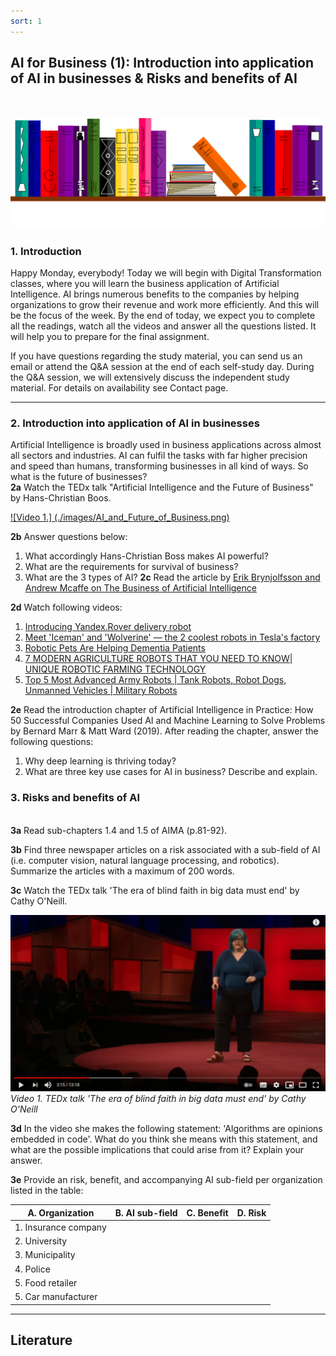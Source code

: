 ```yaml
---
sort: 1
---
```


## __AI for Business (1): Introduction into application of AI in businesses & Risks and benefits of AI__
\
\
<img src="./images/books_banner.png" alt="Books banner" width="600">

### 1. Introduction
Happy Monday, everybody! Today we will begin with Digital Transformation classes, where you will learn the business application of Artificial Intelligence. AI brings numerous benefits to the companies by  helping organizations to grow their revenue and work more efficiently. And this will be the focus of the week.
By the end of  today, we expect you to complete all the readings, watch all the videos and answer all the questions listed. It will help you to prepare for the final assignment.  

If you have questions regarding the study material, you can send us an email or attend the Q&A session at the end of each self-study day. During the Q&A session, we will extensively discuss the independent study material. For details on availability see Contact page.
***

### 2. Introduction into application of AI in businesses
Artificial Intelligence is broadly used in business applications across almost all sectors and industries. AI can fulfil the tasks with far higher precision and speed than humans, transforming businesses in all kind of ways. So what is the future of businesses?  
__2a__ Watch the TEDx talk "Artificial Intelligence and the Future of Business" by Hans-Christian Boos.

[![Video 1.] (./images/AI_and_Future_of_Business.png)](https://youtu.be/5NlmdoHzmrw)

__2b__ Answer questions below:
1. What accordingly Hans-Christian Boss makes AI powerful?
2. What are the requirements for survival of business?
3. What are the 3 types of AI?
__2c__ Read the article by [Erik Brynjolfsson and Andrew Mcaffe on The Business of Artificial Intelligence](https://starlab-alliance.com/wp-content/uploads/2017/09/The-Business-of-Artificial-Intelligence.pdf)

__2d__ Watch following videos:
1.  [Introducing Yandex.Rover delivery robot](https://www.youtube.com/watch?v=gGmXq_6AkGw "Click on link to open video!")
2.  [Meet 'Iceman' and 'Wolverine' — the 2 coolest robots in Tesla's factory](https://www.youtube.com/watch?v=WYnOGAvQEgk "Click on link to open video!")
3.  [Robotic Pets Are Helping Dementia Patients](https://www.youtube.com/watch?v=cFvGAL9tesM "Click on link to open video!")
4. [7 MODERN AGRICULTURE ROBOTS THAT YOU NEED TO KNOW| UNIQUE ROBOTIC FARMING TECHNOLOGY](https://www.youtube.com/watch?v=jvbIvtwEDTY "Click on link to open video!")
5. [Top 5 Most Advanced Army Robots | Tank Robots, Robot Dogs, Unmanned Vehicles | Military Robots](https://www.youtube.com/watch?v=uXGj1kZnFEg "Click on link to open video!")

__2e__ Read the introduction chapter of Artificial Intelligence in Practice: How 50 Successful Companies Used AI and Machine Learning to Solve Problems by Bernard Marr & Matt Ward (2019). After reading the chapter, answer the following questions:
1. Why deep learning is thriving today?
2. What are three key use cases for AI in business? Describe and explain.

### 3. Risks and benefits of AI
\
__3a__ Read sub-chapters 1.4 and 1.5 of AIMA (p.81-92).

__3b__ Find three newspaper articles on a risk associated with a sub-field of AI (i.e. computer vision, natural language processing, and robotics). Summarize the articles with a maximum of 200 words.

__3c__ Watch the TEDx talk 'The era of blind faith in big data must end' by Cathy O'Neill.

[![Video 1.](./images/cathy_oneill.png)](https://www.youtube.com/watch?v=_2u_eHHzRto "Click on link to open video!")
*Video 1. TEDx talk 'The era of blind faith in big data must end' by Cathy O'Neill*

__3d__ In the video she makes the following statement: 'Algorithms are opinions embedded in code'. What do you think she means with this statement, and what are the possible implications that could arise from it? Explain your answer.

__3e__ Provide an risk, benefit, and accompanying AI sub-field per organization listed in the table:

| A. Organization | B. AI sub-field | C. Benefit | D. Risk |
| ----------- | ----------- | ----------- | ----------- |
| 1. Insurance company      
| 2. University   
| 3. Municipality
| 4. Police
| 5. Food retailer
| 5. Car manufacturer

***

## __Literature__
